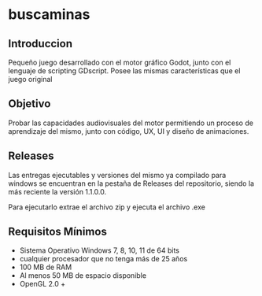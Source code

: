 # buscaminas

## Introduccion
Pequeño juego desarrollado con el motor gráfico Godot, junto con el lenguaje de scripting GDscript.
Posee las mismas características que el juego original

## Objetivo
Probar las capacidades audiovisuales del motor permitiendo un proceso de aprendizaje del mismo, junto con código, UX, UI y diseño de animaciones.

## Releases
Las entregas ejecutables y versiones del mismo ya compilado para windows se encuentran en la pestaña de Releases del repositorio, siendo la más reciente la versión 1.1.0.0.

Para ejecutarlo extrae el archivo zip y ejecuta el archivo .exe

## Requisitos Mínimos
- Sistema Operativo Windows 7, 8, 10, 11 de 64 bits
- cualquier procesador que no tenga más de 25 años
- 100 MB de RAM
- Al menos 50 MB de espacio disponible
- OpenGL 2.0 +
